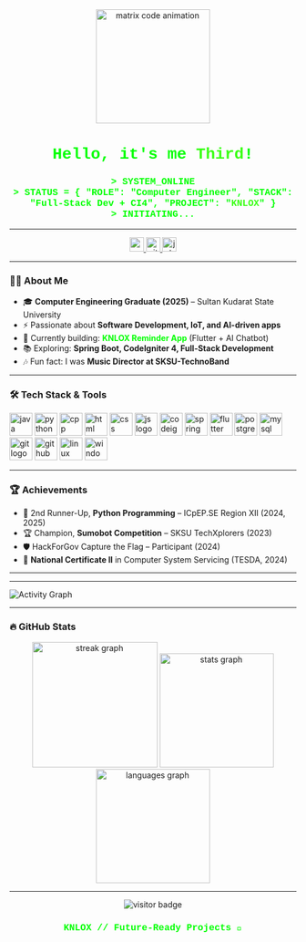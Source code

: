 <div align="center">
  <!-- Hacker Style Intro GIF -->
  <img height="200" src="https://media.giphy.com/media/KA593kO0JvXMs/giphy.gif" alt="matrix code animation" />
  
  <h1 style="color:#00FF00; font-family: 'Courier New', Courier, monospace;">Hello, it's me <span style="color:#39FF14;">Third</span>!</h1>
  <h3 style="color:#00FF00; font-family: 'Courier New', Courier, monospace;">
    &gt; SYSTEM_ONLINE<br/>
    &gt; STATUS = { "ROLE": "Computer Engineer", "STACK": "Full-Stack Dev + CI4", "PROJECT": "<span style='color:#39FF14;'>KNLOX</span>" }<br/>
    &gt; INITIATING...
  </h3>

</div>

---

<div align="center">
  <a href="mailto:thirdfrank11@gmail.com">
    <img src="https://img.shields.io/static/v1?message=Email&logo=gmail&label=&color=D14836&logoColor=white&labelColor=&style=for-the-badge" height="25" alt="email logo" />
  </a>
  <a href="https://github.com/knlox" target="_blank">
    <img src="https://img.shields.io/static/v1?message=GitHub&logo=github&label=&color=181717&logoColor=white&labelColor=&style=for-the-badge" height="25" alt="github logo" />
  </a>
  <a href="https://ph.jobstreet.com/profile/franciscoiii-franco-wLLZ6jnGRF" target="_blank">
    <img src="https://img.shields.io/static/v1?message=JobStreet&logo=briefcase&label=&color=00FF00&logoColor=black&labelColor=&style=for-the-badge" height="25" alt="jobstreet logo" />
  </a>
</div>

---

### 👨‍💻 About Me
- 🎓 **Computer Engineering Graduate (2025)** – Sultan Kudarat State University  
- ⚡ Passionate about **Software Development, IoT, and AI-driven apps**  
- 🔭 Currently building: **<span style="color:#00FF00;">KNLOX Reminder App</span>** (Flutter + AI Chatbot)  
- 📚 Exploring: **Spring Boot, CodeIgniter 4, Full-Stack Development**  
- 🎶 Fun fact: I was **Music Director at SKSU-TechnoBand**  

---

### 🛠 Tech Stack & Tools
<div align="left">
  <img src="https://cdn.jsdelivr.net/gh/devicons/devicon/icons/java/java-original.svg" height="40" alt="java logo"/>
  <img src="https://cdn.jsdelivr.net/gh/devicons/devicon/icons/python/python-original.svg" height="40" alt="python logo"/>
  <img src="https://cdn.jsdelivr.net/gh/devicons/devicon/icons/cplusplus/cplusplus-original.svg" height="40" alt="cpp logo"/>
  <img src="https://cdn.jsdelivr.net/gh/devicons/devicon/icons/html5/html5-original.svg" height="40" alt="html logo"/>
  <img src="https://cdn.jsdelivr.net/gh/devicons/devicon/icons/css3/css3-original.svg" height="40" alt="css logo"/>
  <img src="https://cdn.jsdelivr.net/gh/devicons/devicon/icons/javascript/javascript-original.svg" height="40" alt="js logo"/>
  <img src="https://cdn.jsdelivr.net/gh/devicons/devicon/icons/codeigniter/codeigniter-plain.svg" height="40" alt="codeigniter logo"/>
  <img src="https://cdn.jsdelivr.net/gh/devicons/devicon/icons/spring/spring-original.svg" height="40" alt="spring logo"/>
  <img src="https://cdn.jsdelivr.net/gh/devicons/devicon/icons/flutter/flutter-original.svg" height="40" alt="flutter logo"/>
  <img src="https://cdn.jsdelivr.net/gh/devicons/devicon/icons/postgresql/postgresql-original.svg" height="40" alt="postgres logo"/>
  <img src="https://cdn.jsdelivr.net/gh/devicons/devicon/icons/mysql/mysql-original.svg" height="40" alt="mysql logo"/>
  <img src="https://cdn.jsdelivr.net/gh/devicons/devicon/icons/git/git-original.svg" height="40" alt="git logo"/>
  <img src="https://cdn.jsdelivr.net/gh/devicons/devicon/icons/github/github-original.svg" height="40" alt="github logo"/>
  <img src="https://cdn.jsdelivr.net/gh/devicons/devicon/icons/linux/linux-original.svg" height="40" alt="linux logo"/>
  <img src="https://cdn.jsdelivr.net/gh/devicons/devicon/icons/windows8/windows8-original.svg" height="40" alt="windows logo"/>
</div>

---

### 🏆 Achievements
- 🥈 2nd Runner-Up, **Python Programming** – ICpEP.SE Region XII (2024, 2025)  
- 🏆 Champion, **Sumobot Competition** – SKSU TechXplorers (2023)  
- 🛡️ HackForGov Capture the Flag – Participant (2024)  
- 📜 **National Certificate II** in Computer System Servicing (TESDA, 2024)  

---
---


![Activity Graph](https://github-readme-activity-graph.vercel.app/graph?username=knlox&theme=react-dark&area=true&hide_border=true)

---

### 🔥 GitHub Stats
<div align="center">
  <img src="https://streak-stats.demolab.com?user=knlox&locale=en&mode=daily&theme=matrix&hide_border=false&border_radius=5" height="220" alt="streak graph" />
  <img src="https://github-readme-stats.vercel.app/api?username=knlox&show_icons=true&theme=chartreuse-dark" height="200" alt="stats graph" />
  <img src="https://github-readme-stats.vercel.app/api/top-langs/?username=knlox&layout=compact&theme=chartreuse-dark" height="200" alt="languages graph" />
</div>

---

<div align="center">
  <img src="https://visitor-badge.laobi.icu/badge?page_id=knlox.knlox&right_color=00FF00&left_color=000000" alt="visitor badge"/>
  
  <h3 style="color:#00FF00; font-family: 'Courier New', Courier, monospace;">KNLOX // Future-Ready Projects 🚀</h3>
</div>

